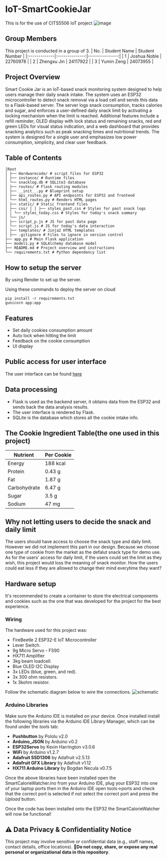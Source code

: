 # IoT-SmartCookieJar
This is for the use of CITS5506 IoT project
![image](https://github.com/user-attachments/assets/76f5ca2f-8d80-4148-9f91-2d899aff4a9a)


## Group Members
This project is conducted in a group of 3.
| No.       | Student Name         | Student Number     |
|:-------------|:--------------:|---------------:|
| 1      | Joshua Noble    | 22760978   |
| 2        | Zhengxu Jin     | 24117922 |
| 3    | Yumin Zeng  | 24073955    |

## Project Overview
Smart Cookie Jar is an IoT-based snack monitoring system designed to help users manage their daily snack intake. The system uses an ESP32 microcontroller to detect snack removal via a load cell and sends this data to a Flask-based server. The server logs snack consumption, tracks calories and sugar, and enforces a user-defined daily snack limit by activating a locking mechanism when the limit is reached. Additional features include a refill reminder, OLED display with lock status and remaining snacks, red and green LEDs for visual status indication, and a web dashboard that provides snacking analytics such as peak snacking times and nutritional trends. The system is designed for a single user and emphasizes low power consumption, simplicity, and clear user feedback.

## Table of Contents 

```text
│Root
│ ├── Hardwarecode/ # script files for ESP32
│ ├── instance/ # Runtime files
│ └── snacklog.db # SQLite3 database
│ ├── routes/ # Flask routing modules
│ ├── __init__.py # Blueprint setup
│ ├── api_routes.py # API endpoints for ESP32 and frontend
│ └── html_routes.py # Renders HTML pages
│ ├── static/ # Static frontend files
│ ├── css/ │ │ ├── styles_past.css # Styles for past snack logs
│ │ └── styles_today.css # Styles for today's snack summary
│ └── js/
│ ├── script_p.js # JS for past data page
│ └── script.js # JS for today's data interaction
│ ├── templates/ # Jinja2 HTML templates
│ ├── .gitignore # Files to ignore in version control
├── app.py # Main Flask application
├── models.py # SQLAlchemy database model
├── README.md # Project overview and instructions
└── requirements.txt # Python dependency list
```
## How to setup the server
By using Render to set up the server.

Using these commands to deploy the server on cloud
```command
pip install -r requirements.txt
gunicorn app:app
```

## Features
- Set daily cookies consumption amount
- Auto lock when hitting the limit
- Feedback on the cookie consumption
- UI display

## Public access for user interface
The user interface can be found [here](https://iot-smartcooikejar.onrender.com/today)

## Data processing
- Flask is used as the backend server, it obtains data from the ESP32 and sends back the data analysis results.
- The user interface is rendered by Flask.
- SQLite is the database which stores all the cookie intake info.

## The Cookie Ingredient Table(the one used in this project)
| Nutrient      | Per Cookie     |
|---------------|----------------|
| Energy        | 188 kcal       |
| Protein       | 0.43 g         |
| Fat           | 1.87 g         |
| Carbohydrate  | 6.47 g         |
| Sugar         | 3.5 g          |
| Sodium        | 47 mg          |

## Why not letting users to decide the snack and daily limit
The users should have access to choose the snack type and daily limit. However we did not implement this part in our design. Because we choose one type of cookie from the market as the defalut snack type for demo use. As for the users' access for daily limit, if the users could set the limit as they wish, this project would loss the meaning of snack monitor. How the users could eat less if they are allowed to change their mind everytime they want?

## Hardware setup
It's recommended to create a container to store the electrical components and cookies such as the one that was developed for the project for the best experience.

### Wiring
The hardware used for this project was:
- FireBeetle 2 ESP32-E IoT Microcontroller
- Lever Switch.
- 9g Micro Servo - FS90
- HX711 Amplifier
- 3kg beam loadcell.
- Blue OLED I2C Display
- 3x LEDs (blue, green, and red).
- 3x 300 ohm resistors.
- 1x 3kohm resistor.

Follow the schematic diagram below to wire the connections.
![schematic](https://github.com/user-attachments/assets/b3e8ed7c-5d86-47b3-ab6b-14a944964ee3)

### Arduino Libraries
Make sure the Arduino IDE is installed on your device. Once installed install the following libraries via the Arduino IDE Library Manager, which can be found under the *tools* tab:
- **Pushbutton** by Pololu v2.0
- **Arduino_JSON** by Arduino v0.2
- **ESP32Servo** by Kevin Harrington v3.0.6
- **WiFi** by Arduino v1.2.7
- **Adafruit SSD1306** by Adafruit v2.5.13
- **Adafruit GFX Library** by Adafruit v1.12
- **HX711 Arduino Library** by Bogdan Necula v0.7.5

Once the above libraries have been installed open the SmartCalorieWatcher.ino from your Arduino IDE, plug your ESP32 into one of your laptop ports then in the Arduino IDE open tools->ports and check that the correct port is selected if not select the correct port and press the *Upload* button.

Once the code has been installed onto the ESP32 the SmartCalorieWatcher will now be functional!

## ⚠️ Data Privacy & Confidentiality Notice
This project may involve sensitive or confidential data (e.g., staff names, contact details, office locations). 
🚫**Do not copy, share, or expose any real personal or organizational data in this repository**.
